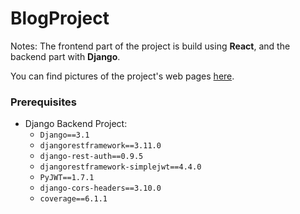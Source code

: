 # BlogProject

Notes: The frontend part of the project is build using <strong>React</strong>, and the backend part with <strong>Django</strong>.

You can find pictures of the project's web pages [here](https://github.com/AnaMaria2019/BlogProject/tree/master/pictures).

### Prerequisites

* Django Backend Project:
  * `Django==3.1`
  * `djangorestframework==3.11.0`
  * `django-rest-auth==0.9.5`
  * `djangorestframework-simplejwt==4.4.0`
  * `PyJWT==1.7.1`
  * `django-cors-headers==3.10.0`
  * `coverage==6.1.1`
